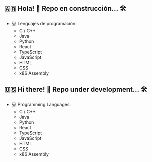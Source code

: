 ## 🇦🇷 Hola! 👋 Repo en construcción... 🛠
- 💻 Lenguajes de programación:
  - C / C++
  - Java
  - Python
  - React
  - TypeScript
  - JavaScript
  - HTML
  - CSS
  - x86 Assembly

  
## 🇺🇸 Hi there! 👋 Repo under development... 🛠
- 💻 Programming Languages:
  - C / C++
  - Java
  - Python
  - React
  - TypeScript
  - JavaScript
  - HTML
  - CSS
  - x86 Assembly
